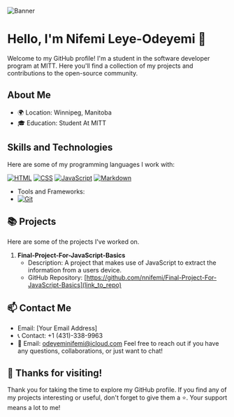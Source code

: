 ![Banner](https://images.unsplash.com/photo-1504805572947-34fad45aed93?auto=format&fit=crop&q=80&w=1770&ixlib=rb-4.0.3&ixid=M3wxMjA3fDB8MHxwaG90by1wYWdlfHx8fGVufDB8fHx8fA%3D%3D)

# Hello, I'm Nifemi Leye-Odeyemi 👋

Welcome to my GitHub profile! I'm a student in the software developer program at MITT. Here you'll find a collection of my projects and contributions to the open-source community.

## About Me

- 🌍 Location: Winnipeg, Manitoba
- 🎓 Education: Student At MITT


## Skills and Technologies

Here are some of my programming languages I work with:

[![HTML](https://img.shields.io/badge/HTML-FF5733?style=for-the-badge&logo=html5&logoColor=white)](https://www.w3.org/TR/html52/)
[![CSS](https://img.shields.io/badge/CSS-1572B6?style=for-the-badge&logo=css3&logoColor=white)](https://www.w3.org/Style/CSS/Overview.en.html)
[![JavaScript](https://img.shields.io/badge/JavaScript-F7DF1E?style=for-the-badge&logo=javascript&logoColor=black)](https://developer.mozilla.org/en-US/docs/Web/JavaScript)
[![Markdown](https://img.shields.io/badge/Markdown-000000?style=for-the-badge&logo=markdown&logoColor=white)](https://commonmark.org/)


- Tools and Frameworks:
- [![Git](https://img.shields.io/badge/Git-F05032?style=for-the-badge&logo=git&logoColor=white)](https://git-scm.com/)



## 📚 Projects

Here are some of the projects I've worked on.

1. **Final-Project-For-JavaScript-Basics**
   - Description: A project that makes use of JavaScript to extract the information from a users device.
   - GitHub Repository: [https://github.com/nnifemi/Final-Project-For-JavaScript-Basics](link_to_repo)



## 📫 Contact Me

- Email: [Your Email Address]
- 📞 Contact: +1 (431)-338-9963
- 📧 Email: odeyeminifemi@icloud.com
Feel free to reach out if you have any questions, collaborations, or just want to chat!

## 🙏 Thanks for visiting!

Thank you for taking the time to explore my GitHub profile. If you find any of my projects interesting or useful, don't forget to give them a ⭐️. Your support means a lot to me!
